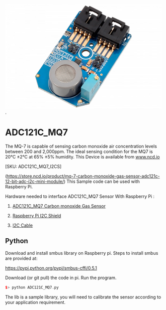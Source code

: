 
[![ADC121C_MQ7](ADC121C_I2CGAS_MQ7.png)](https://store.ncd.io/product/mq-7-carbon-monoxide-gas-sensor-adc121c-12-bit-adc-i2c-mini-module/).

# ADC121C_MQ7
The MQ-7 is capable of sensing carbon monoxide air concentration levels between 200 and 2,000ppm. The ideal sensing condition for the MQ7 is 20°C ±2°C at 65% ±5% humidity.
This Device is available from www.ncd.io 

[SKU: ADC121C_MQ7_I2CS]

(https://store.ncd.io/product/mq-7-carbon-monoxide-gas-sensor-adc121c-12-bit-adc-i2c-mini-module/)
This Sample code can be used with Raspberry Pi.

Hardware needed to interface ADC121C_MQ7 Sensor With Raspberry Pi : 

1. <a href="https://store.ncd.io/product/mq-7-carbon-monoxide-gas-sensor-adc121c-12-bit-adc-i2c-mini-module/">ADC121C_MQ7 Carbon monoxide Gas Sensor</a>

2. <a href="https://store.ncd.io/product/i2c-shield-for-raspberry-pi-3-pi2-with-outward-facing-i2c-port-terminates-over-hdmi-port/">Raspberry Pi I2C Shield</a>

3. <a href="https://store.ncd.io/product/i%C2%B2c-cable/">I2C Cable</a>

## Python

Download and install smbus library on Raspberry pi. Steps to install smbus are provided at:

https://pypi.python.org/pypi/smbus-cffi/0.5.1

Download (or git pull) the code in pi. Run the program.

```cpp
$> python ADC121C_MQ7.py
```

The lib is a sample library, you will need to calibrate the sensor according to your application requirement.
